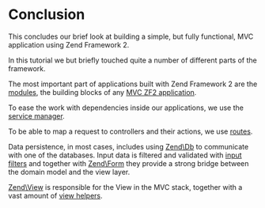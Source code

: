 # Conclusion

This concludes our brief look at building a simple, but fully functional, MVC application using Zend Framework 2.

In this tutorial we but briefly touched quite a number of different parts of the framework.

The most important part of applications built with Zend Framework 2 are the [modules](http://framework.zend.com/manual/current/en/modules/zend.module-manager.intro.html#zend-module-manager-intro), the building blocks of any [MVC ZF2 application](http://framework.zend.com/manual/current/en/modules/zend.mvc.intro.html#zend-mvc-intro).

To ease the work with dependencies inside our applications, we use the [service manager](http://framework.zend.com/manual/current/en/modules/zend.service-manager.html#zend-service-manager-intro).

To be able to map a request to controllers and their actions, we use [routes](http://framework.zend.com/manual/current/en/modules/zend.mvc.routing.html#zend-mvc-routing).

Data persistence, in most cases, includes using [Zend\Db](http://framework.zend.com/manual/current/en/modules/zend.db.adapter.html#zend-db-adapter) to communicate with one of the databases. Input data is filtered and validated with [input filters](http://framework.zend.com/manual/current/en/modules/zend.input-filter.intro.html#zend-input-filter-intro) and together with [Zend\Form](http://framework.zend.com/manual/current/en/modules/zend.form.intro.html#zend-form-intro) they provide a strong bridge between the domain model and the view layer.

[Zend\View](http://framework.zend.com/manual/current/en/modules/zend.view.quick-start.html#zend-view-quick-start) is responsible for the View in the MVC stack, together with a vast amount of [view helpers](http://framework.zend.com/manual/current/en/modules/zend.view.helpers.html#zend-view-helpers).